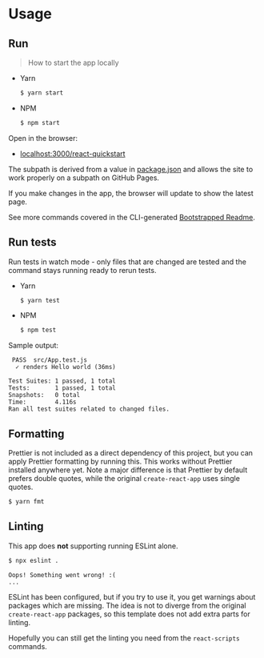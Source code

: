 # Usage


## Run
> How to start the app locally

- Yarn
    ```sh
    $ yarn start
    ```
- NPM
    ```sh
    $ npm start
    ```

Open in the browser:

- [localhost:3000/react-quickstart](http://localhost:3000/react-quickstart)

The subpath is derived from a value in [package.json](/package.json) and allows the site to work properly on a subpath on GitHub Pages.

If you make changes in the app, the browser will update to show the latest page.

See more commands covered in the CLI-generated [Bootstrapped Readme](bootstrapped-readme.md).


## Run tests

Run tests in watch mode - only files that are changed are tested and the command stays running ready to rerun tests.

- Yarn
    ```sh
    $ yarn test
    ```
- NPM
    ```sh
    $ npm test
    ```

Sample output:

```
 PASS  src/App.test.js
  ✓ renders Hello world (36ms)

Test Suites: 1 passed, 1 total
Tests:       1 passed, 1 total
Snapshots:   0 total
Time:        4.116s
Ran all test suites related to changed files.
```


## Formatting

Prettier is not included as a direct dependency of this project, but you can apply Prettier formatting by running this. This works without Prettier installed anywhere yet. Note a major difference is that Prettier by default prefers double quotes, while the original `create-react-app` uses single quotes.

```sh
$ yarn fmt
```


## Linting

This app does **not** supporting running ESLint alone.

```sh
$ npx eslint .
```
```
Oops! Something went wrong! :(
...
```

ESLint has been configured, but if you try to use it, you get warnings about packages which are missing. The idea is not to diverge from the original `create-react-app` packages, so this template does not add extra parts for linting.

Hopefully you can still get the linting you need from the `react-scripts` commands.
